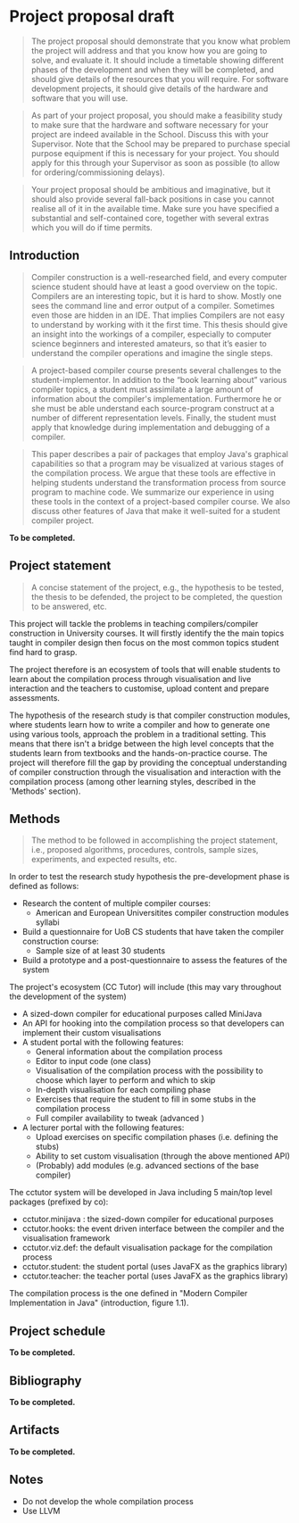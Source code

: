 # Project proposal draft

> The project proposal should demonstrate that you know what problem the project will address and that you know how you are going to solve, and evaluate it. It should include a timetable showing different phases of the development and when they will be completed, and should give details of the resources that you will require. For software development projects, it should give details of the hardware and software that you will use.

> As part of your project proposal, you should make a feasibility study to make sure that the hardware and software necessary for your project are indeed available in the School. Discuss this with your Supervisor. Note that the School may be prepared to purchase special purpose equipment if this is necessary for your project. You should apply for this through your Supervisor as soon as possible (to allow for ordering/commissioning delays).

> Your project proposal should be ambitious and imaginative, but it should also provide several fall-back positions in case you cannot realise all of it in the available time. Make sure you have specified a substantial and self-contained core, together with several extras which you will do if time permits.

## Introduction

> Compiler construction is a well-researched field, and every computer science student should
have at least a good overview on the topic. Compilers are an interesting topic, but it is hard
to show. Mostly one sees the command line and error output of a compiler. Sometimes even
those are hidden in an IDE. That implies Compilers are not easy to understand by working
with it the first time. This thesis should give an insight into the workings of a compiler,
especially to computer science beginners and interested amateurs, so that it’s easier to
understand the compiler operations and imagine the single steps.

> A project-based compiler course presents several challenges to the student-implementor. In addition to the “book learning about” various compiler topics, a student must assimilate a large amount of information about the compiler's implementation. Furthermore he or she must be able understand each source-program construct at a number of different representation levels. Finally, the student must apply that knowledge during implementation and debugging of a compiler.

> This paper describes a pair of packages that employ Java's graphical capabilities so that a program may be visualized at various stages of the compilation process. We argue that these tools are effective in helping students understand the transformation process from source program to machine code. We summarize our experience in using these tools in the context of a project-based compiler course. We also discuss other features of Java that make it well-suited for a student compiler project.

**To be completed.**

## Project statement

> A concise statement of the project, e.g., the hypothesis to be tested, the thesis to be 
defended, the project to be completed, the question to be answered, etc. 

This project will tackle the problems in teaching compilers/compiler construction in University courses.
It will firstly identify the the main topics taught in compiler design then focus
on the most common topics student find hard to grasp.

The project therefore is an ecosystem of tools that will enable students to learn about the compilation
process through visualisation and live interaction and the teachers to customise, upload content and prepare assessments.

The hypothesis of the research study is that compiler construction modules, where students learn how to write a
compiler and how to generate one using various tools, approach the problem in a traditional setting.
This means that there isn't a bridge between the high level concepts that the students learn from
textbooks and the hands-on-practice course. The project will therefore fill the gap
by providing the conceptual understanding of compiler construction through the visualisation
and interaction with the compilation process (among other learning styles, described in the 'Methods' section).

## Methods

> The method to be followed in accomplishing the project statement, i.e., proposed algorithms, procedures,
controls, sample sizes, experiments, and expected results, etc. 

In order to test the research study hypothesis the pre-development phase is defined as follows:

- Research the content of multiple compiler courses:
    * American and European Universitites compiler construction modules syllabi
- Build a questionnaire for UoB CS students that have taken the compiler construction course:
    * Sample size of at least 30 students
- Build a prototype and a post-questionnaire to assess the features of the system

The project's ecosystem (CC Tutor) will include (this may vary throughout the development of the system)

- A sized-down compiler for educational purposes called MiniJava
- An API for hooking into the compilation process so that developers can implement their custom visualisations
- A student portal with the following features:
    * General information about the compilation process
    * Editor to input code (one class)
    * Visualisation of the compilation process with the possibility to choose which layer to perform and which to skip
    * In-depth visualisation for each compiling phase
    * Exercises that require the student to fill in some stubs in the compilation process
    * Full compiler availability to tweak (advanced )
- A lecturer portal with the following features:
    * Upload exercises on specific compilation phases (i.e. defining the stubs)
    * Ability to set custom visualisation (through the above mentioned API)
    * (Probably) add modules (e.g. advanced sections of the base compiler)

The cctutor system will be developed in Java including 5 main/top level packages (prefixed by co):

- cctutor.minijava : the sized-down compiler for educational purposes
- cctutor.hooks: the event driven interface between the compiler and the visualisation framework
- cctutor.viz.def: the default visualisation package for the compilation process
- cctutor.student: the student portal (uses JavaFX as the graphics library)
- cctutor.teacher: the teacher portal (uses JavaFX as the graphics library)

The compilation process is the one defined in "Modern Compiler Implementation in Java" (introduction, figure 1.1).

## Project schedule

**To be completed.**

## Bibliography

**To be completed.**

## Artifacts

**To be completed.**

## Notes

- Do not develop the whole compilation process
- Use LLVM
